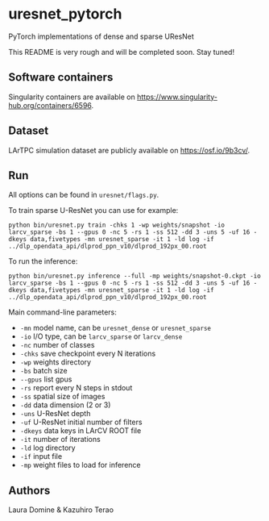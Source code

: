 # uresnet_pytorch
PyTorch implementations of dense and sparse UResNet

This README is very rough and will be completed soon. Stay tuned!

## Software containers
Singularity containers are available on https://www.singularity-hub.org/containers/6596.

## Dataset
LArTPC simulation dataset are publicly available on https://osf.io/9b3cv/.

## Run
All options can be found in `uresnet/flags.py`. 

To train sparse U-ResNet you can use for example:
```
python bin/uresnet.py train -chks 1 -wp weights/snapshot -io larcv_sparse -bs 1 --gpus 0 -nc 5 -rs 1 -ss 512 -dd 3 -uns 5 -uf 16 -dkeys data,fivetypes -mn uresnet_sparse -it 1 -ld log -if ../dlp_opendata_api/dlprod_ppn_v10/dlprod_192px_00.root
```

To run the inference:
```
python bin/uresnet.py inference --full -mp weights/snapshot-0.ckpt -io larcv_sparse -bs 1 --gpus 0 -nc 5 -rs 1 -ss 512 -dd 3 -uns 5 -uf 16 -dkeys data,fivetypes -mn uresnet_sparse -it 1 -ld log -if ../dlp_opendata_api/dlprod_ppn_v10/dlprod_192px_00.root
```

Main command-line parameters:
* `-mn` model name, can be `uresnet_dense` or `uresnet_sparse`
* `-io` I/O type, can be `larcv_sparse` or `larcv_dense`
* `-nc` number of classes
* `-chks` save checkpoint every N iterations
* `-wp` weights directory
* `-bs` batch size
* `--gpus` list gpus
* `-rs` report every N steps in stdout
* `-ss` spatial size of images
* `-dd` data dimension (2 or 3)
* `-uns` U-ResNet depth
* `-uf` U-ResNet initial number of filters 
* `-dkeys` data keys in LArCV ROOT file
* `-it` number of iterations
* `-ld` log directory
* `-if` input file
* `-mp` weight files to load for inference


## Authors
Laura Domine & Kazuhiro Terao
